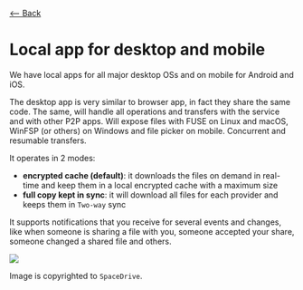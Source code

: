 [⟵ Back](../features.md#features)

# Local app for desktop and mobile

We have local apps for all major desktop OSs and on mobile for Android and iOS.

The desktop app is very similar to browser app, in fact they share the same code. The same, will handle all operations and transfers with the service and with other P2P apps. Will expose files with FUSE on Linux and macOS, WinFSP (or others) on Windows and file picker on mobile. Concurrent and resumable transfers.

It operates in 2 modes:
- **encrypted cache (default)**: it downloads the files on demand in real-time and keep them in a local encrypted cache with a maximum size
- **full copy kept in sync**: it will download all files for each provider and keeps them in `Two-way` sync

It supports notifications that you receive for several events and changes, like when someone is sharing a file with you, someone accepted your share, someone changed a shared file and others.

![](https://github.com/radumarias/syncoxiders/blob/main/website/resources/app.png?raw=true)

Image is copyrighted to `SpaceDrive`.
